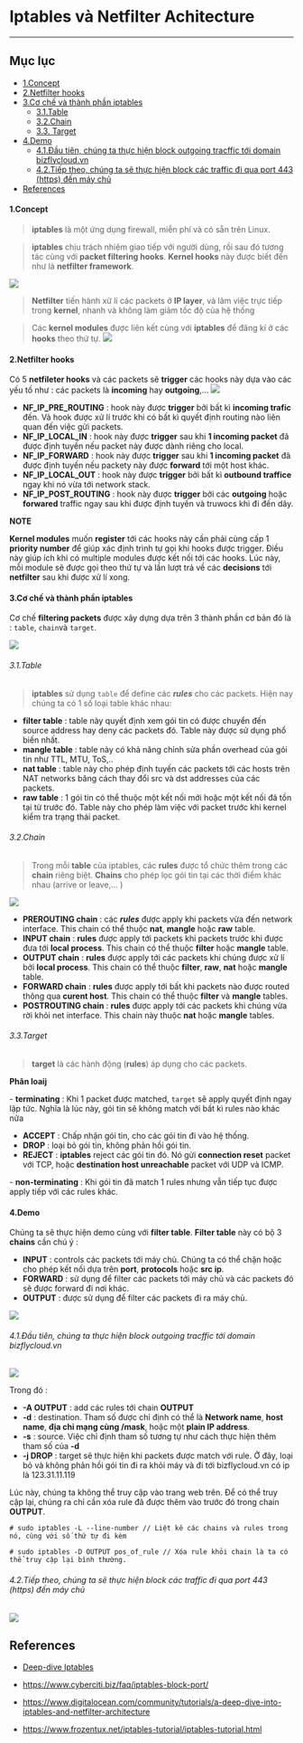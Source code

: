 # Iptables và Netfilter Achitecture
___
## Mục lục
- [1.Concept](#1)
- [2.Netfilter hooks](#2)
- [3.Cơ chế và thành phần iptables](#3)
	- [3.1.Table](#3.1)
	- [3.2.Chain](#3.2)
	- [3.3. Target](#3.3)
- [4.Demo](#4)
	- [4.1.Đầu tiên, chúng ta thực hiện block outgoing tracffic tới domain bizflycloud.vn](#4.1)
    - [4.2.Tiếp theo, chúng ta sẽ thực hiện block các traffic đi qua port 443 (https) đến máy chủ](#4.2)
- [References](#References)

<a name="1"></a>
#### 1.Concept
> **iptables** là một ứng dụng firewall, miễn phí và có sẵn trên Linux.

> **iptables** chịu trách nhiệm giao tiếp với người dùng, rồi sau đó tương tác cùng với **packet filtering hooks**. **Kernel hooks** này được biết đến như là **netfilter framework**. 

![](https://blog.landhb.dev/static/img/trigger/design.c143882e3e84.PNG)

> **Netfilter** tiến hành xử lí các packets ở **IP layer**, và làm việc trực tiếp trong **kernel**, nhanh và không làm giảm tốc độ của hệ thống

> Các **kernel modules** được liên kết cùng với **iptables** để đăng kí ở các **hooks** theo thứ tự.
![](https://xerocrypt.files.wordpress.com/2013/08/iptables-and-netfilter.png)

<a name="2"></a>
#### 2.Netfilter hooks
Có 5 **netfileter hooks** và các packets sẽ **trigger** các hooks này dựa vào các yếu tố như : các packets là **incoming** hay **outgoing**,...
![](https://news.cloud365.vn/wp-content/uploads/2019/08/hook-and-chain.png) 

+ **NF_IP_PRE_ROUTING** : hook này được **trigger** bởi bất kì **incoming trafic** đến.  Và hook được xử lí trước khi có bất kì quyết định routing nào liên quan đến việc gửi packets.
+ **NF_IP_LOCAL_IN** : hook này được **trigger** sau khi **1 incoming packet** đã được định tuyến nếu packet này được dành riêng cho local.
+ **NF_IP_FORWARD** : hook này được **trigger** sau khi **1 incoming packet** đã được định tuyến nếu packety này được **forward** tới một host khác.
+ **NF_IP_LOCAL_OUT** : hook này được **trigger** bởi bất kì **outbound traffice** ngay khi nó vừa tới network stack.
+ **NF_IP_POST_ROUTING** : hook này được **trigger** bởi các **outgoing** hoặc **forwared** traffic ngay sau khi được định tuyến và truwocs khi đi đến dây.

**NOTE** 

**Kernel modules**  muốn **register** tới các hooks này cần phải cùng cấp 1 **priority number** để giúp xác định trình tự gọi khi hooks được trigger. Điều này giúp ích khi có multiple modules được kết nối tới các hooks. Lúc này, mỗi module sẽ được gọi theo thứ tự và lần lượt trả về các **decisions** tới **netfilter** sau khi được xử lí xong.

<a name="3"></a>
#### 3.Cơ chế và thành phần iptables
Cơ chế **filtering packets** được xây dựng dựa trên 3 thành phần cơ bản đó là : `table`, `chain`và `target`.

![](https://static.thegeekstuff.com/wp-content/uploads/2011/01/iptables-table-chain-rule-structure.png)

<a name="3.1"></a>
###### 3.1.Table
> **iptables** sử dụng `table` để define các ***rules*** cho các packets. Hiện nay chúng ta có 1 số loại table khác nhau: 

+ **filter table** : table này quyết định xem gói tin có được chuyển đến source address hay deny các packets đó. Table này được sử dụng phổ biến nhất.
+ **mangle table** : table này có khả năng chỉnh sửa phần overhead của gói tin như TTL, MTU, ToS,..
+ **nat table** : table này cho phép định tuyến các packets tới các hosts trên NAT networks băng cách thay đổi src và dst addresses của các packets.
+ **raw table** : 1 gói tin có thể thuộc một kết nối mới hoặc một kết nối đã tồn tại từ trước đó. Table này cho phép làm việc với packet trước khi kernel kiểm tra trạng thái packet.

<a name="3.2"></a>
###### 3.2.Chain
> Trong mỗi **table** của iptables, các **rules** được tổ chức thêm trong các **chain** riêng biệt. **Chains** cho phép lọc gói tin tại các thời điểm khác nhau (arrive or leave,... ) 

![](https://techvccloud.mediacdn.vn/2018/1/Done-0108-Iptables-ph%E1%BA%A7n-1-Google-Docs.png)

+ **PREROUTING chain** : các ***rules*** được apply khi packets vừa đến network interface. This chain có thể thuộc **nat**, **mangle** hoặc **raw** table.
+ **INPUT chain** : **rules** được apply tới packets khi packets trước khi được đưa tới **local process**. This chain có thể thuộc **filter** hoặc **mangle** table.
+ **OUTPUT chain** : **rules** được apply tới các packets khi chúng được xử lí bởi **local process**. This chain có thể thuộc **filter**, **raw**, **nat** hoặc **mangle** table.
+ **FORWARD chain** : **rules** được apply tới bất khi packets nào được routed thông qua **curent host**. This chain có thể thuộc **filter** và **mangle** tables.
+ **POSTROUTING chain** : **rules** được apply tới các packets khi chúng vừa rời khỏi net interface. This chain này thuộc **nat** hoặc **mangle** tables.

<a name="3.3"></a>
###### 3.3.Target
> **target** là các hành động (**rules**) áp dụng cho các packets. 

**Phân loaij**

\- **terminating** : Khi 1 packet được matched, `target` sẽ apply quyết định ngay lập tức. Nghĩa là lúc này, gói tin sẽ không match với bất kì rules nào khác nữa
+ **ACCEPT** : Chấp nhận gói tin, cho các gói tin đi vào hệ thống.
+ **DROP** : loại bỏ gói tin, không phản hồi gói tin.
+ **REJECT** : **iptables** reject các gói tin đó. Nó gửi **connection reset** packet với TCP, hoặc **destination host unreachable** packet với UDP và ICMP.

\- **non-terminating** : Khi gói tin đã match 1 rules nhưng vẫn tiếp tục được apply tiếp với các rules khác.
<a name="4"></a>
#### 4.Demo
Chúng ta sẽ thực hiện demo cùng với **filter table**. **Filter table** này có bộ 3 **chains** cần chú ý : 
+ **INPUT** : controls các packets tới máy chủ. Chúng ta có thể chặn hoặc cho phép kết nối dựa trên **port**, **protocols** hoặc **src ip**.
+ **FORWARD** : sử dụng để filter các packets tới máy chủ và các packets đó sẽ được forward đi nơi khác.
+ **OUTPUT** : được sử dụng để filter các packets đi ra máy chủ.

![](https://www.hostinger.com/tutorials/wp-content/uploads/sites/2/2017/06/iptabes-tutorial-input-forward-output.jpg?x46510)

<a name="4.1"></a>
###### 4.1.Đầu tiên, chúng ta thực hiện block outgoing tracffic tới domain bizflycloud.vn

![](https://github.com/linhnt31/internship-2020/raw/linhnt-baocao-t1/LinhNT/Linux/Iptables/Images/block-outgoing-traffic.png)

Trong đó : 
+ **-A OUTPUT** :  add các rules tới chain **OUTPUT** 
+ **-d** : destination. Tham số được chỉ định có thể là **Network name**, **host name**, **địa chỉ mạng cùng /mask**, hoặc một **plain IP address**.
+ **-s** : source. Việc chỉ định tham số tương tự như cách thực hiện thêm tham số của **-d**
+ **-j DROP** : target sẽ thực hiện khi packets được match với rule. Ở đây, loại bỏ và không phản hồi gói tin đi ra khỏi máy và đi tới bizflycloud.vn có ip là 123.31.11.119

Lúc này, chúng ta không thể truy cập vào trang web trên. Để có thể truy cập lại, chúng ra chỉ cần xóa rule đã được thêm vào trước đó trong chain **OUTPUT**.

```
# sudo iptables -L --line-number // Liệt kê các chains và rules trong nó, cùng với số thứ tự đi kèm

# sudo iptables -D OUTPUT pos_of_rule // Xóa rule khỏi chain là ta có thể truy cập lại bình thường.
```

<a name="4.2"></a>
###### 4.2.Tiếp theo, chúng ta sẽ thực hiện block các traffic đi qua port 443 (https) đến máy chủ

![](https://github.com/linhnt31/internship-2020/raw/linhnt-baocao-t1/LinhNT/Linux/Iptables/Images/block-port.png)


## References
+ [Deep-dive Iptables](https://www.booleanworld.com/depth-guide-iptables-linux-firewall/)

+ https://www.cyberciti.biz/faq/iptables-block-port/

+ https://www.digitalocean.com/community/tutorials/a-deep-dive-into-iptables-and-netfilter-architecture


+ https://www.frozentux.net/iptables-tutorial/iptables-tutorial.html

